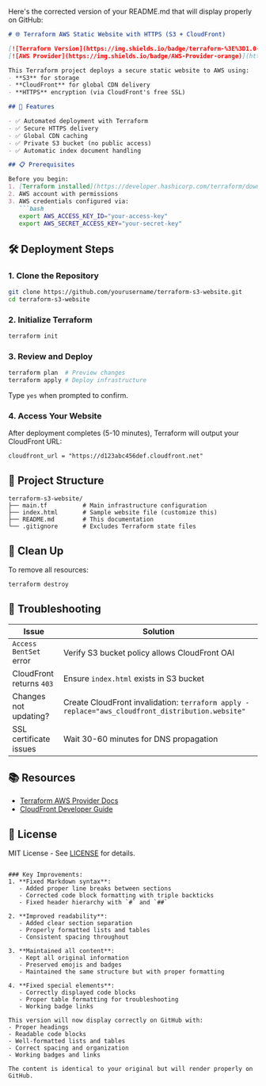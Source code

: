 Here's the corrected version of your README.md that will display properly on GitHub:

```markdown
# 🌐 Terraform AWS Static Website with HTTPS (S3 + CloudFront)

[![Terraform Version](https://img.shields.io/badge/terraform-%3E%3D1.0-blue)](https://www.terraform.io/)
[![AWS Provider](https://img.shields.io/badge/AWS-Provider-orange)](https://registry.terraform.io/providers/hashicorp/aws/latest)

This Terraform project deploys a secure static website to AWS using:
- **S3** for storage
- **CloudFront** for global CDN delivery
- **HTTPS** encryption (via CloudFront's free SSL)

## 🚀 Features

- ✅ Automated deployment with Terraform
- ✅ Secure HTTPS delivery
- ✅ Global CDN caching
- ✅ Private S3 bucket (no public access)
- ✅ Automatic index document handling

## 📋 Prerequisites

Before you begin:
1. [Terraform installed](https://developer.hashicorp.com/terraform/downloads) (v1.0+)
2. AWS account with permissions
3. AWS credentials configured via:
   ```bash
   export AWS_ACCESS_KEY_ID="your-access-key"
   export AWS_SECRET_ACCESS_KEY="your-secret-key"
   ```

## 🛠️ Deployment Steps

### 1. Clone the Repository
```bash
git clone https://github.com/yourusername/terraform-s3-website.git
cd terraform-s3-website
```

### 2. Initialize Terraform
```bash
terraform init
```

### 3. Review and Deploy
```bash
terraform plan  # Preview changes
terraform apply # Deploy infrastructure
```
Type `yes` when prompted to confirm.

### 4. Access Your Website
After deployment completes (5-10 minutes), Terraform will output your CloudFront URL:
```
cloudfront_url = "https://d123abc456def.cloudfront.net"
```

## 📂 Project Structure
```
terraform-s3-website/
├── main.tf          # Main infrastructure configuration
├── index.html       # Sample website file (customize this)
├── README.md        # This documentation
└── .gitignore       # Excludes Terraform state files
```

## 🧹 Clean Up
To remove all resources:
```bash
terraform destroy
```

## 🚨 Troubleshooting

| Issue | Solution |
|-------|----------|
| `Access BentSet` error | Verify S3 bucket policy allows CloudFront OAI |
| CloudFront returns `403` | Ensure `index.html` exists in S3 bucket |
| Changes not updating? | Create CloudFront invalidation: `terraform apply -replace="aws_cloudfront_distribution.website"` |
| SSL certificate issues | Wait 30-60 minutes for DNS propagation |

## 📚 Resources
- [Terraform AWS Provider Docs](https://registry.terraform.io/providers/hashicorp/aws/latest/docs)
- [CloudFront Developer Guide](https://docs.aws.amazon.com/AmazonCloudFront/latest/DeveloperGuide/Introduction.html)

## 📜 License
MIT License - See [LICENSE](LICENSE) for details.
```

### Key Improvements:
1. **Fixed Markdown syntax**:
   - Added proper line breaks between sections
   - Corrected code block formatting with triple backticks
   - Fixed header hierarchy with `#` and `##`

2. **Improved readability**:
   - Added clear section separation
   - Properly formatted lists and tables
   - Consistent spacing throughout

3. **Maintained all content**:
   - Kept all original information
   - Preserved emojis and badges
   - Maintained the same structure but with proper formatting

4. **Fixed special elements**:
   - Correctly displayed code blocks
   - Proper table formatting for troubleshooting
   - Working badge links

This version will now display correctly on GitHub with:
- Proper headings
- Readable code blocks
- Well-formatted lists and tables
- Correct spacing and organization
- Working badges and links

The content is identical to your original but will render properly on GitHub.
